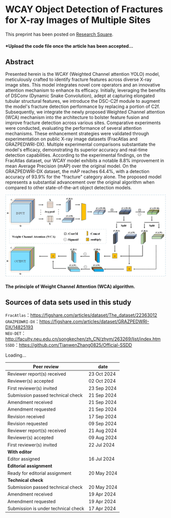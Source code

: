 # WCAY Object Detection of Fractures for X-ray Images of Multiple Sites  
This preprint has been posted on [Research Square](https://www.researchsquare.com/article/rs-4282215/latest).  
#### *Upload the code file once the article has been accepted...



## Abstract  
Presented herein is the WCAY (Weighted Channel attention YOLO) model, meticulously crafted to identify fracture features across diverse X-ray image sites. This model integrates novel core operators and an innovative attention mechanism to enhance its efficacy. Initially, leveraging the benefits of DSConv (Dynamic Snake Convolution), adept at capturing elongated tubular structural features, we introduce the DSC-C2f module to augment the model's fracture detection performance by replacing a portion of C2f. Subsequently, we integrate the newly proposed Weighted Channel attention (WCA) mechanism into the architecture to bolster feature fusion and improve fracture detection across various sites. Comparative experiments were conducted, evaluating the performance of several attention mechanisms. These enhancement strategies were validated through experimentation on public X-ray image datasets (FracAtlas and GRAZPEDWRI-DX). Multiple experimental comparisons substantiate the model's efficacy, demonstrating its superior accuracy and real-time detection capabilities. According to the experimental findings, on the FracAtlas dataset, our WCAY model exhibits a notable 8.8% improvement in mean Average Precision (mAP) over the original model. On the GRAZPEDWRI-DX dataset, the mAP reaches 64.4%, with a detection accuracy of 93.9% for the "fracture" category alone. The proposed model represents a substantial advancement over the original algorithm when compared to other state-of-the-art object detection models.     


![Figure6.jpg](https://github.com/cccp421/Fracture-Detection-WCAY/blob/main/Figure6.jpg)  
#### The principle of Weight Channel Attention (WCA) algorithm.  

## Sources of data sets used in this study
`FracAtlas`：https://figshare.com/articles/dataset/The_dataset/22363012  
`GRAZPEDWRI-DX`：https://figshare.com/articles/dataset/GRAZPEDWRI-DX/14825193  
`NEU-DET`：http://faculty.neu.edu.cn/songkechen/zh_CN/zhym/263269/list/index.htm  
`SSDD`：https://github.com/TianwenZhang0825/Official-SSDD  
  
Loading…

  
 | Peer review | date | 
 | --- | --- | 
 | Reviewer report(s) received | 23 Oct 2024 | 
 | Reviewer(s) accepted | 02 Oct 2024 | 
 | First reviewer(s) invited | 23 Sep 2024 | 
 | Submission passed technical check | 21 Sep 2024 | 
 | Amendment received | 21 Sep 2024 | 
 | Amendment requested | 21 Sep 2024 | 
 | Revision received | 17 Sep 2024 | 
 | Revision requested | 09 Sep 2024 | 
 | Reviewer report(s) received | 21 Aug 2024 | 
 | Reviewer(s) accepted | 09 Aug 2024 | 
 | First reviewer(s) invited | 22 Jul 2024 | 
 | __With editor__ |  | 
 | Editor assigned | 16 Jul 2024 |  
 | __Editorial assignment__ |  | 
 | Ready for editorial assignment | 20 May 2024 | 
 | __Technical check__ |  | 
 | Submission passed technical check | 20 May 2024 | 
 | Amendment received | 19 Apr 2024 | 
 | Amendment requested | 19 Apr 2024 | 
 | Submission is under technical check | 17 Apr 2024 | 
 
